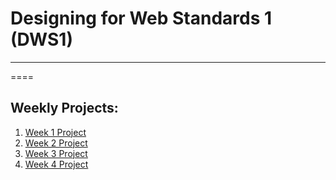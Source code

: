 <h1>Designing for Web Standards 1 (DWS1)</h1>
<hr/>====
<h2>Weekly Projects:</h2>
<ol>
<li><a href="https://ialbertm.github.io/dws1/martinez_albert_project1/index.html">Week 1 Project</a></li>
<li><a href='http://ialbertm.github.io/dws1/martinez-albert-project2/index.html'>Week 2 Project</a></li>
<li><a href="http://ialbertm.github.io/dws1/martinez-albert-project3/index.html">Week 3 Project</a></li>
<li><a href="http://ialbertm.github.io/dws1/martinez-albert-project4/index.html">Week 4 Project</a></li>
</ol>
